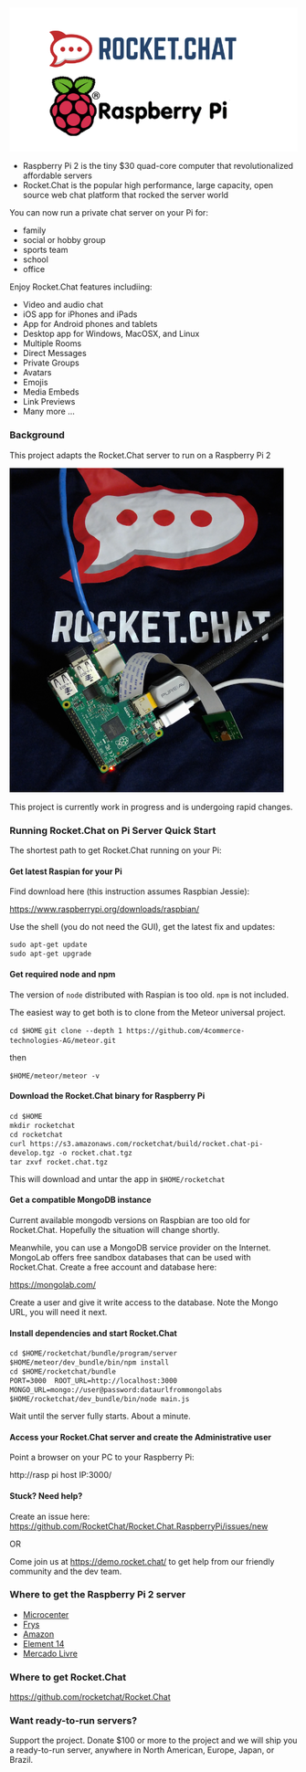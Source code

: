 [![Rocket.Chat on Pi Logo](https://raw.githubusercontent.com/Sing-Li/bbug/master/images/raspberry-logo.png)](https://www.raspberrypi.org/)

* Raspberry Pi 2 is the tiny $30 quad-core computer that revolutionalized affordable servers
* Rocket.Chat is the popular high performance, large capacity, open source web chat platform that rocked the server world 

You can now run a private chat server on your Pi for:
* family
* social or hobby group
* sports team
* school
* office

Enjoy Rocket.Chat features includiing:
* Video and audio chat
* iOS app for iPhones and iPads
* App for Android phones and tablets 
* Desktop app for Windows, MacOSX, and Linux
* Multiple Rooms
* Direct Messages
* Private Groups
* Avatars
* Emojis
* Media Embeds
* Link Previews
* Many more ...

### Background

This project adapts the Rocket.Chat server to run on a Raspberry Pi 2 

<img src="https://raw.githubusercontent.com/Sing-Li/bbug/master/images/rockpismal.png" width="480">

This project is currently work in progress and is undergoing rapid changes.

### Running Rocket.Chat on Pi Server Quick Start

The shortest path to get Rocket.Chat running on your Pi:

#### Get latest Raspian for your Pi

Find download here (this instruction assumes Raspbian Jessie):

https://www.raspberrypi.org/downloads/raspbian/

Use the shell (you do not need the GUI), get the latest fix and updates:

```
sudo apt-get update
sudo apt-get upgrade
```

####  Get required node and npm

The version of `node` distributed with Raspian is too old.  `npm` is not included.

The easiest way to get both is to clone from the Meteor universal project.

`cd $HOME`
`git clone --depth 1 https://github.com/4commerce-technologies-AG/meteor.git`

then

`$HOME/meteor/meteor -v`

####  Download the Rocket.Chat binary for Raspberry Pi

````
cd $HOME
mkdir rocketchat
cd rocketchat
curl https://s3.amazonaws.com/rocketchat/build/rocket.chat-pi-develop.tgz -o rocket.chat.tgz
tar zxvf rocket.chat.tgz
````

This will download and untar the app in `$HOME/rocketchat`

#### Get a compatible MongoDB instance

Current available mongodb versions on Raspbian are too old for Rocket.Chat. Hopefully the
situation will change shortly.

Meanwhile, you can use a MongoDB service provider on the Internet.  MongoLab offers 
free sandbox databases that can be used with Rocket.Chat.  Create a free account and
database here:

https://mongolab.com/

Create a user and give it write access to the database.  Note the Mongo URL, you will
need it next.

#### Install dependencies and start Rocket.Chat

```
cd $HOME/rocketchat/bundle/program/server
$HOME/meteor/dev_bundle/bin/npm install
cd $HOME/rocketchat/bundle
PORT=3000  ROOT_URL=http://localhost:3000   MONGO_URL=mongo://user@password:dataurlfrommongolabs    $HOME/rocketchat/dev_bundle/bin/node main.js
```

Wait until the server fully starts. About a minute.

#### Access your Rocket.Chat server and create the Administrative user

Point a browser on your PC to your Raspberry Pi:

http://rasp pi host IP:3000/

#### Stuck?  Need help?

Create an issue here:     https://github.com/RocketChat/Rocket.Chat.RaspberryPi/issues/new

OR

Come join us at https://demo.rocket.chat/ to get help from our friendly community and the dev team.

### Where to get the Raspberry Pi 2 server
* [Microcenter](http://www.microcenter.com/product/447313/2_Model_B_Development_Board)
* [Frys](http://frys.com/product/8402328?site=sr:SEARCH:MAIN_RSLT_PG)
* [Amazon](http://www.amazon.com/Raspberry-Pi-Model-Project-Board/dp/B00T2U7R7I)
* [Element 14](http://www.element14.com/community/community/raspberry-pi/raspberrypi2)
* [Mercado Livre](http://lista.mercadolivre.com.br/raspberry-pi-2-1gb#D)

### Where to get Rocket.Chat

https://github.com/rocketchat/Rocket.Chat

### Want ready-to-run servers?

Support the project.  Donate $100 or more to the project and we will ship you a ready-to-run server, anywhere in North American, Europe, Japan, or Brazil.
